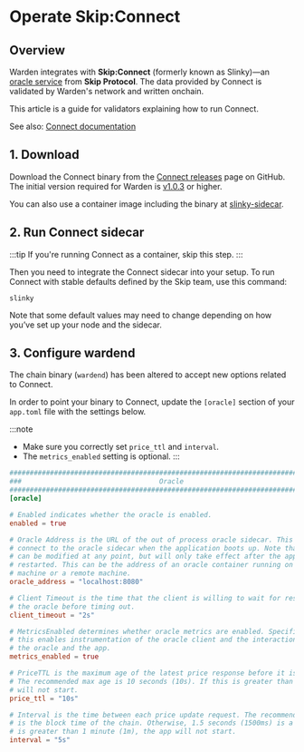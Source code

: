 ﻿---
sidebar_position: 6
---

# Operate Skip:Connect

## Overview

Warden integrates with **Skip:Connect** (formerly known as Slinky)—an [oracle service](/learn/oracle-services) from **Skip Protocol**. The data provided by Connect is validated by Warden's network and written onchain.

This article is a guide for validators explaining how to run Connect.

See also: [Connect documentation](https://docs.skip.build/connect/introduction)

## 1. Download

Download the Connect binary from the [Connect releases](https://github.com/warden-protocol/connect/releases) page on GitHub. The initial version required for Warden is [v1.0.3](https://github.com/warden-protocol/connect/releases/tag/v1.0.3) or higher.

You can also use a container image including the binary at [slinky-sidecar](https://github.com/warden-protocol/connect/pkgs/container/slinky-sidecar).

## 2. Run Connect sidecar

:::tip
If you're running Connect as a container, skip this step.
:::

Then you need to integrate the Connect sidecar into your setup. To run Connect with stable defaults defined by the Skip team, use this command:

```
slinky
```

Note that some default values may need to change depending on how you’ve set up your node and the sidecar.

## 3. Configure wardend

The chain binary (`wardend`) has been altered to accept new options related to Connect.

In order to point your binary to Connect, update the `[oracle]` section of your `app.toml` file with the settings below.

:::note
- Make sure you correctly set `price_ttl` and `interval`.
- The `metrics_enabled` setting is optional.
:::

```toml title='/.warden/config/app.toml'
###############################################################################
###                                  Oracle                                 ###
###############################################################################
[oracle]

# Enabled indicates whether the oracle is enabled.
enabled = true

# Oracle Address is the URL of the out of process oracle sidecar. This is used to
# connect to the oracle sidecar when the application boots up. Note that the address
# can be modified at any point, but will only take effect after the application is
# restarted. This can be the address of an oracle container running on the same
# machine or a remote machine.
oracle_address = "localhost:8080"

# Client Timeout is the time that the client is willing to wait for responses from
# the oracle before timing out.
client_timeout = "2s"

# MetricsEnabled determines whether oracle metrics are enabled. Specifically
# this enables instrumentation of the oracle client and the interaction between
# the oracle and the app.
metrics_enabled = true

# PriceTTL is the maximum age of the latest price response before it is considered stale.
# The recommended max age is 10 seconds (10s). If this is greater than 1 minute (1m), the app
# will not start.
price_ttl = "10s"

# Interval is the time between each price update request. The recommended interval
# is the block time of the chain. Otherwise, 1.5 seconds (1500ms) is a good default. If this
# is greater than 1 minute (1m), the app will not start.
interval = "5s"
```
